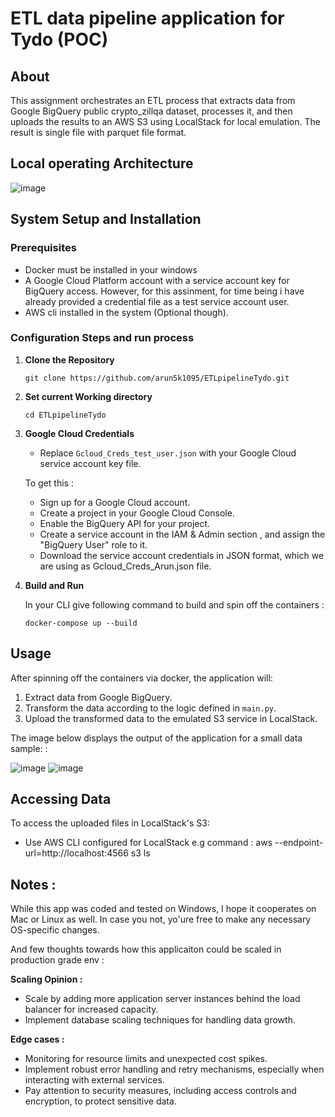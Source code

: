 # ETL data pipeline application for Tydo (POC)

## About

This assignment orchestrates an ETL process that extracts data from Google BigQuery public crypto_zillqa dataset, processes it, and then uploads the results to an AWS S3 using LocalStack for local emulation. The result is single file with parquet file format.


## Local operating Architecture

![image](https://github.com/arun5k1095/ETLpipelineTydo/assets/46933151/342f8e49-cd9b-48a4-89b3-ba043cc5d32f)


## System Setup and Installation

### Prerequisites

- Docker must be installed in your windows
- A Google Cloud Platform account with a service account key for BigQuery access.
  However, for this assinment, for time being i have already provided a credential file as a test service account user.
- AWS cli installed in the system (Optional though).

### Configuration Steps and run process

1. **Clone the Repository**
    ```
    git clone https://github.com/arun5k1095/ETLpipelineTydo.git
    ```
2. **Set current Working directory**
   ```
   cd ETLpipelineTydo
   ```
2. **Google Cloud Credentials**
    - Replace `Gcloud_Creds_test_user.json` with your Google Cloud service account key file.
    
    To get this  :
	- Sign up for a Google Cloud account.
	- Create a project in your Google Cloud Console.
	- Enable the BigQuery API for your project.
	- Create a service account in the IAM & Admin section , and assign the "BigQuery User" role to it.
	- Download the service account credentials in JSON format, which we are using as Gcloud_Creds_Arun.json file.

3. **Build and Run**
   
   In your CLI give following command to build  and spin off the containers :
    ```
    docker-compose up --build
    ```

## Usage

After spinning off the containers via docker, the application will:
1. Extract data from Google BigQuery.
2. Transform the data according to the logic defined in `main.py`.
3. Upload the transformed data to the emulated S3 service in LocalStack.


The image below displays the output of the application for a small data sample: :

![image](https://github.com/arun5k1095/ETLpipelineTydo/assets/46933151/b615270a-2aae-4768-87ac-8249b0fb2aef)
![image](https://github.com/arun5k1095/ETLpipelineTydo/assets/46933151/27e6bc6d-04b3-46f4-8f30-8bf86f46edf4)

## Accessing Data

To access the uploaded files in LocalStack's S3:
- Use AWS CLI configured for LocalStack
   e.g  command :  aws --endpoint-url=http://localhost:4566 s3 ls

## Notes :
While this app was coded and tested on Windows, I hope it cooperates on Mac or Linux as well. In case you not, yo'ure free to make any necessary OS-specific changes.

And few thoughts towards how this applicaiton could be scaled in production grade env :

**Scaling Opinion :**
- Scale by adding more application server instances behind the load balancer for increased capacity.
- Implement database scaling techniques for handling data growth.

**Edge cases :**
- Monitoring for resource limits and unexpected cost spikes.
- Implement robust error handling and retry mechanisms, especially when interacting with external services.
- Pay attention to security measures, including access controls and encryption, to protect sensitive data.


